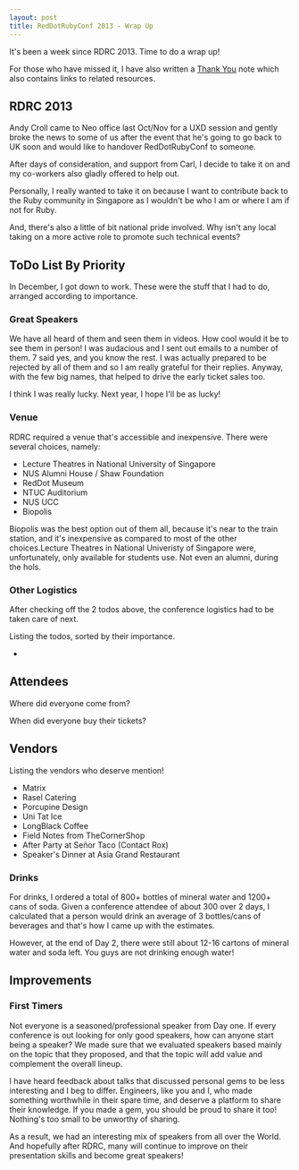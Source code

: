 ```yaml
---
layout: post
title: RedDotRubyConf 2013 - Wrap Up
---
```


It's been a week since RDRC 2013. Time to do a wrap up!

For those who have missed it, I have also written a
[Thank You](http://winstonyw.com/2013/06/12/reddotrubyconf_2013_-_thank_you/) note which also contains links to related resources.

## RDRC 2013

Andy Croll came to Neo office last Oct/Nov for a UXD session and gently broke the news to some of us
after the event that he's going to go back to UK soon and would like to handover RedDotRubyConf to someone.

After days of consideration, and support from Carl,
I decide to take it on and my co-workers also gladly offered to help out.

Personally, I really wanted to take it on because I want to contribute back to the Ruby community in Singapore
as I wouldn't be who I am or where I am if not for Ruby.

And, there's also a little of bit national pride involved.
Why isn't any local taking on a more active role to promote such technical events?

## ToDo List By Priority

In December, I got down to work. These were the stuff that I had to do, arranged according to importance.

### Great Speakers
We have all heard of them and seen them in videos. How cool would it be to see them in person!
I was audacious and I sent out emails to a number of them. 7 said yes, and you know the rest.
I was actually prepared to be rejected by all of them and so I am really grateful for their replies.
Anyway, with the few big names, that helped to drive the early ticket sales too.

I think I was really lucky. Next year, I hope I'll be as lucky!

### Venue
RDRC required a venue that's accessible and inexpensive.
There were several choices, namely:

- Lecture Theatres in National University of Singapore
- NUS Alumni House / Shaw Foundation
- RedDot Museum
- NTUC Auditorium
- NUS UCC
- Biopolis

Biopolis was the best option out of them all, because it's near to the train station, and it's inexpensive as compared to most of the other choices.Lecture Theatres in National Univeristy of Singapore were, unfortunately, only available for students use. Not even an alumni, during the hols.

### Other Logistics
After checking off the 2 todos above, the conference logistics had to be taken care of next.

Listing the todos, sorted by their importance.

-


## Attendees

Where did everyone come from?

When did everyone buy their tickets?

## Vendors

Listing the vendors who deserve mention!

- Matrix
- Rasel Catering
- Porcupine Design
- Uni Tat Ice
- LongBlack Coffee
- Field Notes from TheCornerShop
- After Party at Señor Taco (Contact Rox)
- Speaker's Dinner at Asia Grand Restaurant

### Drinks
For drinks, I ordered a total of 800+ bottles of mineral water and 1200+ cans of soda.
Given a conference attendee of about 300 over 2 days,
I calculated that a person would drink an average of 3 bottles/cans of beverages and that's how I came up with the estimates.

However, at the end of Day 2, there were still about 12-16 cartons of mineral water and soda left.
You guys are not drinking enough water!

## Improvements

### First Timers
Not everyone is a seasoned/professional speaker from Day one.
If every conference is out looking for only good speakers, how can anyone start being a speaker?
We made sure that we evaluated speakers based mainly on the topic that they proposed,
and that the topic will add value and complement the overall lineup.

I have heard feedback about talks that discussed personal gems to be less interesting and I beg to differ.
Engineers, like you and I, who made something worthwhile in their spare time,
and deserve a platform to share their knowledge.
If you made a gem, you should be proud to share it too! Nothing's too small to be unworthy of sharing.

As a result, we had an interesting mix of speakers from all over the World.
And hopefully after RDRC, many will continue to improve on their presentation skills and become great speakers!
